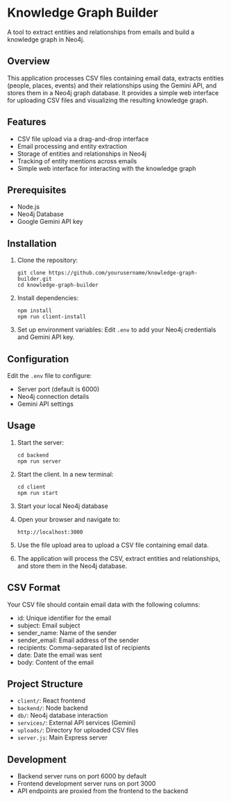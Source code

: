 # Knowledge Graph Builder

A tool to extract entities and relationships from emails and build a knowledge graph in Neo4j.

## Overview

This application processes CSV files containing email data, extracts entities (people, places, events) and their relationships using the Gemini API, and stores them in a Neo4j graph database. It provides a simple web interface for uploading CSV files and visualizing the resulting knowledge graph.

## Features

- CSV file upload via a drag-and-drop interface
- Email processing and entity extraction
- Storage of entities and relationships in Neo4j
- Tracking of entity mentions across emails
- Simple web interface for interacting with the knowledge graph

## Prerequisites

- Node.js
- Neo4j Database
- Google Gemini API key

## Installation

1. Clone the repository:

   ```
   git clone https://github.com/yourusername/knowledge-graph-builder.git
   cd knowledge-graph-builder
   ```

2. Install dependencies:

   ```
   npm install
   npm run client-install
   ```

3. Set up environment variables:
   Edit `.env` to add your Neo4j credentials and Gemini API key.

## Configuration

Edit the `.env` file to configure:

- Server port (default is 6000)
- Neo4j connection details
- Gemini API settings

## Usage

1. Start the server:

   ```
   cd backend
   npm run server
   ```

2. Start the client. In a new terminal:
   ```
   cd client
   npm run start
   ```
3. Start your local Neo4j database

4. Open your browser and navigate to:

   ```
   http://localhost:3000
   ```

5. Use the file upload area to upload a CSV file containing email data.

6. The application will process the CSV, extract entities and relationships, and store them in the Neo4j database.

## CSV Format

Your CSV file should contain email data with the following columns:

- id: Unique identifier for the email
- subject: Email subject
- sender_name: Name of the sender
- sender_email: Email address of the sender
- recipients: Comma-separated list of recipients
- date: Date the email was sent
- body: Content of the email

## Project Structure

- `client/`: React frontend
- `backend/`: Node backend
- `db/`: Neo4j database interaction
- `services/`: External API services (Gemini)
- `uploads/`: Directory for uploaded CSV files
- `server.js`: Main Express server

## Development

- Backend server runs on port 6000 by default
- Frontend development server runs on port 3000
- API endpoints are proxied from the frontend to the backend
